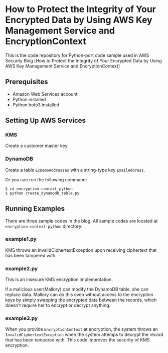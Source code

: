 # How to Protect the Integrity of Your Encrypted Data by Using AWS Key Management Service and EncryptionContext

This is the code repository for Python-port code sample used in AWS Security Blog [How to Protect the Integrity of Your Encrypted Data by Using AWS Key Management Service and EncryptionContext]

## Prerequisites 
  - Amazon Web Services account
  - Python installed
  - Python boto3 installed
 
## Setting Up AWS Services

### KMS

Create a customer master key.

### DynamoDB

Create a table `EcDemoAddresses` with a string-type key `EmailAddress`.

Or you can run the following command:

```
$ cd encryption-context-python
$ python create_dynamodb_table.py
```

## Running Examples

There are three sample codes in the blog.
All sample codes are located at `encryption-context-python` directory.

### example1.py

KMS throws an InvalidCiphertextException upon receiving ciphertext that has been tampered with.

### example2.py

This is an insecure KMS encryption implementation.

If a malicious user(Mallory) can modify the DynamoDB table, she can replace data. Mallory can do this even without access to the encryption keys by simply swapping the encrypted data between the records, which doesn't require her to encrypt or decrypt anything. 

### example3.py

When you provide `EncryptionContext` at encryption, the system throws an `InvalidCiphertextException` when the system attemps to decrypt the record that has been tampered with.
This code improves the security of KMS encryption.

